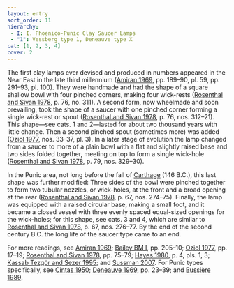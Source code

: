 ```yaml
---
layout: entry
sort_order: 11
hierarchy:
 - I: I. Phoenico-Punic Clay Saucer Lamps
 - "1": Vessberg type 1, Deneauve type X
cat: [1, 2, 3, 4]
cover: 2
---
```


The first clay lamps ever devised and produced in numbers appeared in the Near East in the late third millennium (<a href='../../bibliography/#amiran-1969'>Amiran 1969</a>, pp. 189–90, pl. 59, pp. 291–93, pl. 100). They were handmade and had the shape of a square shallow bowl with four pinched corners, making four wick-rests (<a href='../../bibliography/#rosenthal-sivan-1978'>Rosenthal and Sivan 1978</a>, p. 76, no. 311). A second form, now wheelmade and soon prevailing, took the shape of a saucer with one pinched corner forming a single wick-rest or spout (<a href='../../bibliography/#rosenthal-sivan-1978'>Rosenthal and Sivan 1978</a>, p. 76, nos. 312–21). This shape—see cats. 1 and 2—lasted for about two thousand years with little change. Then a second pinched spout (sometimes more) was added (<a href='../../bibliography/#oziol-1977'>Oziol 1977</a>, nos. 33–37, pl. 3). In a later stage of evolution the lamp changed from a saucer to more of a plain bowl with a flat and slightly raised base and two sides folded together, meeting on top to form a single wick-hole (<a href='../../bibliography/#rosenthal-sivan-1978'>Rosenthal and Sivan 1978</a>, p. 79, nos. 329–30).

In the Punic area, not long before the fall of <a href='../../map/#loc_314921'>Carthage</a> (146 B.C.), this last shape was further modified: Three sides of the bowl were pinched together to form two tubular nozzles, or wick-holes, at the front and a broad opening at the rear (<a href='../../bibliography/#rosenthal-sivan-1978'>Rosenthal and Sivan 1978</a>, p. 67, nos. 274–75). Finally, the lamp was equipped with a raised circular base, making a small foot, and it became a closed vessel with three evenly spaced equal-sized openings for the wick-holes; for this shape, see cats. 3 and 4, which are similar to <a href='../../bibliography/#rosenthal-sivan-1978'>Rosenthal and Sivan 1978</a>, p. 67, nos. 276–77. By the end of the second century B.C. the long life of the saucer type came to an end.

For more readings, see <a href='../../bibliography/#amiran-1969'>Amiran 1969</a>; <a href='../../bibliography/#bailey-bm-i'>Bailey BM I</a>, pp. 205–10; <a href='../../bibliography/#oziol-1977'>Oziol 1977</a>, pp. 17–19; <a href='../../bibliography/#rosenthal-sivan-1978'>Rosenthal and Sivan 1978</a>, pp. 75–79; <a href='../../bibliography/#hayes-1980'>Hayes 1980</a>, p. 4, pls. 1, 3; <a href='../../bibliography/#kassab-tezgor-sezer-1995'>Kassab Tezgör and Sezer 1995</a>; and <a href='../../bibliography/#sussman-2007'>Sussman 2007</a>. For Punic types specifically, see <a href='../../bibliography/#cintas-1950'>Cintas 1950</a>; <a href='../../bibliography/#deneauve-1969'>Deneauve 1969</a>, pp. 23–39; and <a href='../../bibliography/#bussiere-1989'>Bussière 1989</a>.
